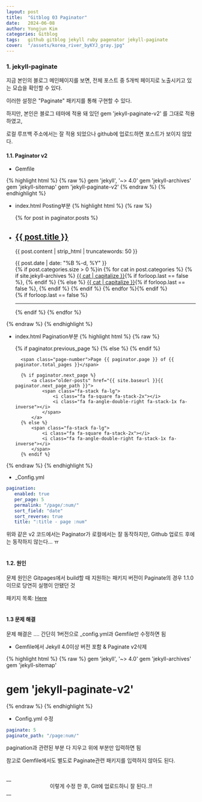 ```yaml
---
layout: post
title:  "Gitblog 03 Paginator"
date:   2024-06-08
author: Yongjun Kim
categories: Gitblog
tags:	github gitblog jekyll ruby pagenator jekyll-paginate
cover:  "/assets/korea_river_byKYJ_gray.jpg"
---
```


### 1. jekyll-paginate
지금 본인의 블로그 메인페이지를 보면, 전체 포스트 중 5개씩 페이지로 노출시키고 있는 모습을 확인할 수 있다.

이러한 설정은 "Paginate" 패키지를 통해 구현할 수 있다.

하지만, 본인은 블로그 테마에 적용 돼 있던 gem 'jekyll-paginate-v2' 를 그대로 적용하였고,

로컬 루프백 주소에서는 잘 적용 되었으나 github에 업로드하면 포스트가 보이지 않았다.

#### 1.1. Paginator v2
- Gemfile

{% highlight html %}
{% raw %}
gem 'jekyll', '~> 4.0'
gem 'jekyll-archives'
gem 'jekyll-sitemap'
gem 'jekyll-paginate-v2'
{% endraw %}
{% endhighlight %}

- index.html Posting부분
{% highlight html %}
{% raw %}
<div class="wrapper">
  <ul class="post-list">
    {% for post in paginator.posts %}
    <li>
      <h2>
        <a class="post-link" href="{{ post.url | prepend: site.baseurl }}">{{ post.title }}</a>
      </h2>
      <section class="post-excerpt" itemprop="description">
        <p>{{ post.content | strip_html | truncatewords: 50 }}</p>
      </section>
      <section class="post-meta">
        <div class="post-date">{{ post.date | date: "%B %-d, %Y" }}</div>
        <div class="post-categories">
        {% if post.categories.size > 0 %}in {% for cat in post.categories %}
          {% if site.jekyll-archives %}
          <a href="{{ site.baseurl }}/category/{{ cat }}">{{ cat | capitalize }}</a>{% if forloop.last == false %}, {% endif %}
          {% else %}
          <a href="{{ site.baseurl }}/posts/#{{ cat }}">{{ cat | capitalize }}</a>{% if forloop.last == false %}, {% endif %}
          {% endif %}
        {% endfor %}{% endif %}
        </div>
      </section>
    </li>
    {% if forloop.last == false %}
    <hr>
    {% endif %}
    {% endfor %}
  </ul>
{% endraw %}
{% endhighlight %}


- index.html Pagination부분
{% highlight html %}
{% raw %}
  <nav class="pagination" role="navigation">
    <p>
        {% if paginator.previous_page %}
            <a class="newer-posts" href="{{ site.baseurl }}{{ paginator.previous_page_path }}">
                <span class="fa-stack fa-lg">
                    <i class="fa fa-square fa-stack-2x"></i>
                    <i class="fa fa-angle-double-left fa-stack-1x fa-inverse"></i>
                </span>
            </a>
        {% else %}
            <span class="fa-stack fa-lg">
                <i class="fa fa-square fa-stack-2x"></i>
                <i class="fa fa-angle-double-left fa-stack-1x fa-inverse"></i>
            </span>
        {% endif %}

        <span class="page-number">Page {{ paginator.page }} of {{ paginator.total_pages }}</span>

        {% if paginator.next_page %}
            <a class="older-posts" href="{{ site.baseurl }}{{ paginator.next_page_path }}">
                <span class="fa-stack fa-lg">
                    <i class="fa fa-square fa-stack-2x"></i>
                    <i class="fa fa-angle-double-right fa-stack-1x fa-inverse"></i>
                </span>
            </a>
        {% else %}
            <span class="fa-stack fa-lg">
                <i class="fa fa-square fa-stack-2x"></i>
                <i class="fa fa-angle-double-right fa-stack-1x fa-inverse"></i>
            </span>
        {% endif %}
    </p>
  </nav>
{% endraw %}
{% endhighlight %}

- _Config.yml
```yml
pagination:
   enabled: true
   per_page: 5
   permalink: "/page/:num/"
   sort_field: "date"
   sort_reverse: true
   title: ":title - page :num"
```

위와 같은 v2 코드에서는 Paginator가 로컬에서는 잘 동작하지만, Github 업로드 후에는 동작하지 않는다... ㅠ<br><br>

#### 1.2. 원인
문제 원인은 Gitpages에서 build할 때 지원하는 패키지 버전이 Paginate의 경우 1.1.0이므로 당연히 실행이 안됐던 것

패키지 목록: [<u>Here</u>](https://pages.github.com/versions/)<br><br>

#### 1.3 문제 해결
문제 해결은 .... 간단히 1버전으로 _config.yml과 Gemfile만 수정하면 됨

- Gemfile에서 Jekyll 4.0이상 버전 포함 & Paginate v2삭제

{% highlight html %}
{% raw %}
gem 'jekyll', '~> 4.0'
gem 'jekyll-archives'
gem 'jekyll-sitemap'
# gem 'jekyll-paginate-v2'
{% endraw %}
{% endhighlight %}

- Config.yml 수정
```yml
paginate: 5
paginate_path: "/page:num/"
```
pagination과 관련된 부분 다 지우고 위에 부분만 입력하면 됨

참고로 Gemfile에서도 별도로 Paginate관련 패키지를 입력하지 않아도 된다.

<br>
__<center>이렇게 수정 한 후, Git에 업로드하니 잘 된다..!!</center>__<br><br><br>